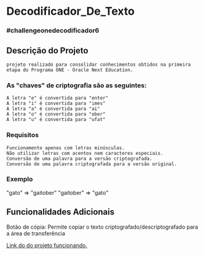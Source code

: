 # Decodificador_De_Texto
### #challengeonedecodificador6
## Descrição do Projeto
    projeto realizado para consolidar conhecimentos obtidos na primeira etapa do Programa ONE - Oracle Next Education. 
### As "chaves" de criptografia são as seguintes:

    A letra "e" é convertida para "enter"
    A letra "i" é convertida para "imes"
    A letra "a" é convertida para "ai"
    A letra "o" é convertida para "ober"
    A letra "u" é convertida para "ufat"
### Requisitos
    Funcionamento apenas com letras minúsculas.
    Não utilizar letras com acentos nem caracteres especiais.
    Conversão de uma palavra para a versão criptografada.
    Conversão de uma palavra criptografada para a versão original.
### Exemplo
"gato" => "gaitober"
"gaitober" => "gato"
## Funcionalidades Adicionais
Botão de cópia: Permite copiar o texto criptografado/descriptografado para a área de transferência


 [Link do do projeto funcionando.](https://nta144.github.io/Decodificador_De_Texto/)
